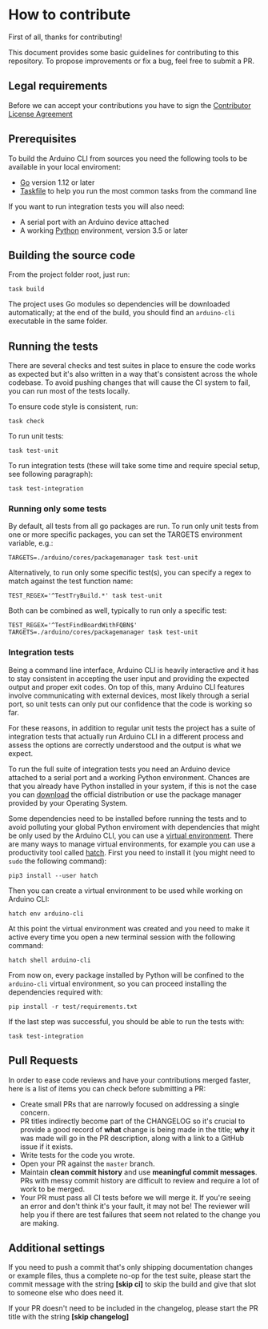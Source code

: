 # How to contribute

First of all, thanks for contributing!

This document provides some basic guidelines for contributing to this
repository. To propose improvements or fix a bug, feel free to submit a PR.

## Legal requirements

Before we can accept your contributions you have to sign the [Contributor License Agreement][0]

## Prerequisites

To build the Arduino CLI from sources you need the following tools to be
available in your local enviroment:

* [Go][1] version 1.12 or later
* [Taskfile][2] to help you run the most common tasks from the command line

If you want to run integration tests you will also need:

* A serial port with an Arduino device attached
* A working [Python][3] environment, version 3.5 or later

## Building the source code

From the project folder root, just run:

```shell
task build
```

The project uses Go modules so dependencies will be downloaded automatically;
at the end of the build, you should find an `arduino-cli` executable in the
same folder.

## Running the tests

There are several checks and test suites in place to ensure the code works as
expected but it's also written in a way that's consistent across the whole
codebase. To avoid pushing changes that will cause the CI system to fail, you
can run most of the tests locally.

To ensure code style is consistent, run:

```shell
task check
```

To run unit tests:

```shell
task test-unit
```

To run integration tests (these will take some time and require special setup,
see following paragraph):

```shell
task test-integration
```
### Running only some tests

By default, all tests from all go packages are run. To run only unit
tests from one or more specific packages, you can set the TARGETS
environment variable, e.g.:

    TARGETS=./arduino/cores/packagemanager task test-unit

Alternatively, to run only some specific test(s), you can specify a regex
to match against the test function name:

    TEST_REGEX='^TestTryBuild.*' task test-unit

Both can be combined as well, typically to run only a specific test:

    TEST_REGEX='^TestFindBoardWithFQBN$' TARGETS=./arduino/cores/packagemanager task test-unit

### Integration tests

Being a command line interface, Arduino CLI is heavily interactive and it has to
stay consistent in accepting the user input and providing the expected output
and proper exit codes. On top of this, many Arduino CLI features involve
communicating with external devices, most likely through a serial
port, so unit tests can only put our confidence that the code is working so far.

For these reasons, in addition to regular unit tests the project has a suite of
integration tests that actually run Arduino CLI in a different process and
assess the options are correctly understood and the output is what we expect.

To run the full suite of integration tests you need an Arduino device attached
to a serial port and a working Python environment. Chances are that you already
have Python installed in your system, if this is not the case you can
[download][3] the official distribution or use the package manager provided by
your Operating System.

Some dependencies need to be installed before running the tests and to avoid
polluting your global Python enviroment with dependencies that might be only
used by the Arduino CLI, you can use a [virtual environment][4]. There are many
ways to manage virtual environments, for example you can use a productivity tool
called [hatch][5]. First you need to install it (you might need to `sudo`
the following command):

```shell
pip3 install --user hatch
```

Then you can create a virtual environment to be used while working on Arduino
CLI:

```shell
hatch env arduino-cli
```

At this point the virtual environment was created and you need to make it active
every time you open a new terminal session with the following command:

```shell
hatch shell arduino-cli
```

From now on, every package installed by Python will be confined to the
`arduino-cli` virtual environment, so you can proceed installing the
dependencies required with:

```shell
pip install -r test/requirements.txt
```

If the last step was successful, you should be able to run the tests with:

```shell
task test-integration
```

## Pull Requests

In order to ease code reviews and have your contributions merged faster, here is
a list of items you can check before submitting a PR:

* Create small PRs that are narrowly focused on addressing a single concern.
* PR titles indirectly become part of the CHANGELOG so it's crucial to provide a
  good record of **what** change is being made in the title; **why** it was made
  will go in the PR description, along with a link to a GitHub issue if it
  exists.
* Write tests for the code you wrote.
* Open your PR against the `master` branch.
* Maintain **clean commit history** and use **meaningful commit messages**.
  PRs with messy commit history are difficult to review and require a lot of
  work to be merged.
* Your PR must pass all CI tests before we will merge it. If you're seeing an
  error and don't think
  it's your fault, it may not be! The reviewer will help you if there are test
  failures that seem
  not related to the change you are making.

## Additional settings

If you need to push a commit that's only shipping documentation changes or
example files, thus a complete no-op for the test suite, please start the commit
message with the string **[skip ci]** to skip the build and give that slot to
someone else who does need it.

If your PR doesn't need to be included in the changelog, please start the PR
title with the string **[skip changelog]**

[0]: https://cla-assistant.io/arduino/arduino-cli
[1]: https://golang.org/doc/install
[2]: https://taskfile.dev/#/installation
[3]: https://www.python.org/downloads/
[4]: https://docs.python.org/3/tutorial/venv.html
[5]: https://github.com/ofek/hatch
